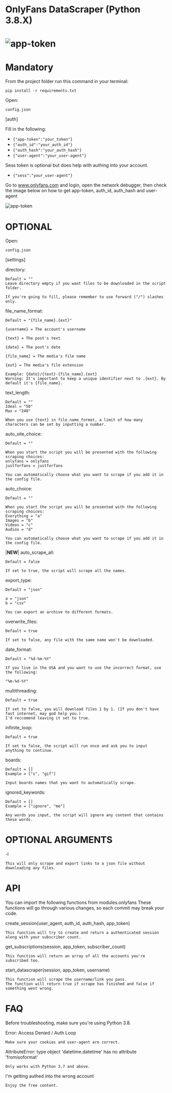 # OnlyFans DataScraper (Python 3.8.X)
![app-token](examples/64255399-96a86700-cf21-11e9-8c62-87a483f33701.png)
=============

# Mandatory

From the project folder run this command in your terminal:

`pip install -r requirements.txt`

Open:

`config.json`

[auth]

Fill in the following:

* `{"app-token":"your_token"}`
* `{"auth_id":"your_auth_id"}`
* `{"auth_hash":"your_auth_hash"}`
* `{"user-agent":"your_user-agent"}`

Sess token is optional but does help with authing into your account.
* `{"sess":"your_user-agent"}`


Go to www.onlyfans.com and login, open the network debugger, then check the image below on how to get app-token, auth_id, auth_hash and user-agent

![app-token](examples/1.png)

  
# OPTIONAL

Open:

`config.json`

[settings]

directory:
    
    Default = ""
    Leave directory empty if you want files to be downloaded in the script folder.

    If you're going to fill, please remember to use forward ("/") slashes only.

file_name_format:

    Default = "{file_name}.{ext}"

    {username} = The account's username

    {text} = The post's text

    {date} = The post's date

    {file_name} = The media's file name

    {ext} = The media's file extension

    Example: {date}/{text}-{file_name}.{ext}
    Warning: It's important to keep a unique identifier next to .{ext}. By default it's {file_name}.
    
text_length:

    Default = ""
    Ideal = "50"
    Max = "240"

    When you use {text} in file_name_format, a limit of how many characters can be set by inputting a number.
    
auto_site_choice:

    Default = ""

    When you start the script you will be presented with the following scraping choices:
    onlyfans = onlyfans
    justforfans = justforfans

    You can automatically choose what you want to scrape if you add it in the config file.
    
auto_choice:

    Default = ""

    When you start the script you will be presented with the following scraping choices:
    Everything = "a"
    Images = "b"
    Videos = "c"
    Audios = "d"

    You can automatically choose what you want to scrape if you add it in the config file.
    
|**NEW**| auto_scrape_all:

    Default = false

    If set to true, the script will scrape all the names.
    
export_type:

    Default = "json"

    a = "json"
    b = "csv"

    You can export an archive to different formats.

overwrite_files:

    Default = true

    If set to false, any file with the same name won't be downloaded.

date_format:

    Default = "%d-%m-%Y"

    If you live in the USA and you want to use the incorrect format, use the following:

    "%m-%d-%Y"

multithreading:

    Default = true

    If set to false, you will download files 1 by 1. (If you don't have fast internet, may god help you.)
    I'd reccomend leaving it set to true.

infinite_loop:

    Default = true

    If set to false, the script will run once and ask you to input anything to continue.

boards:

    Default = []
    Example = ["s", "gif"]

    Input boards names that you want to automatically scrape.

ignored_keywords:

    Default = []
    Example = ["ignore", "me"]

    Any words you input, the script will ignore any content that contains these words.



# OPTIONAL ARGUMENTS

-l

    This will only scrape and export links to a json file without downloading any files.

# API

You can import the following functions from modules.onlyfans
These functions will go through various changes, so each commit may break your code.

create_session(user_agent, auth_id, auth_hash, app_token)
    
    This function will try to create and return a authenticated session along with your subscriber count.
    
get_subscriptions(session, app_token, subscriber_count)

    This function will return an array of all the accounts you're subscribed too.


start_datascraper(session, app_token, username)

    This function will scrape the username/link you pass.
    The function will return true if scrape has finished and false if something went wrong.

# FAQ
Before troubleshooting, make sure you're using Python 3.8.

Error: Access Denied /  Auth Loop

    Make sure your cookies and user-agent are correct.

AttributeError: type object 'datetime.datetime' has no attribute 'fromisoformat'

    Only works with Python 3.7 and above.

I'm getting authed into the wrong account

    Enjoy the free content.
